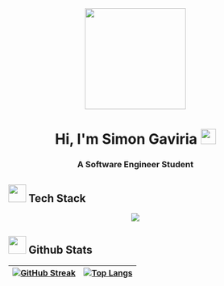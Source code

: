 <div id="header" align="center">
    <img src="https://media.giphy.com/media/eCqFYAVjjDksg/giphy.gif" width="200"/>
    <h1 align="center">Hi, I'm Simon Gaviria <img src = "https://raw.githubusercontent.com/MartinHeinz/MartinHeinz/master/wave.gif" width = 30px> </h1>
    <h3 align="center">A Software Engineer Student</h3>
</div>

## <img src = "https://media2.giphy.com/media/QssGEmpkyEOhBCb7e1/giphy.gif?cid=ecf05e47a0n3gi1bfqntqmob8g9aid1oyj2wr3ds3mg700bl&rid=giphy.gif" width = "35"> <b>Tech Stack</b>
<!--tech stack icons-->
<p align="center">
  <a href="https://skillicons.dev">
    <img src="https://skillicons.dev/icons?i=astro,css,figma,azure,github,html,js,git,nextjs,mysql,nodejs,py,react,tailwind,notion,vscode" />
  </a>
</p>

## <img src="https://media.giphy.com/media/iY8CRBdQXODJSCERIr/giphy.gif" width="35"><b> Github Stats </b>

| <a href="https://git.io/streak-stats"><img src="https://streak-stats.demolab.com?user=siimongc&theme=transparent&hide_border=true" alt="GitHub Streak"/></a> | <a href="https://github.com/siimongc/github-readme-stats"><img src="https://github-readme-stats.vercel.app/api/top-langs/?username=siimongc&theme=transparent" alt="Top Langs"/></a> |
| --- | --- |



